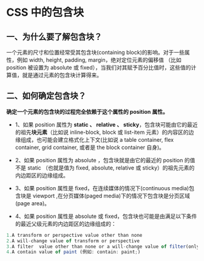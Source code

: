 # CSS 中的包含块

## 一、为什么要了解包含块？

一个元素的尺寸和位置经常受其包含块(containing block)的影响。对于一些属性，例如 width, height, padding, margin，绝对定位元素的偏移值 （比如 position 被设置为 absolute 或 fixed），当我们对其赋予百分比值时，这些值的计算值，就是通过元素的包含块计算得来。

## 二、如何确定包含块？

**确定一个元素的包含块的过程完全依赖于这个属性的 position 属性。**

- 1、如果 position 属性为 **static 、 relative 、 sticky**，包含块可能由它的最近的祖先**块元素**（比如说 inline-block, block 或 list-item 元素）的内容区的边缘组成，也可能会建立格式化上下文(比如说 a table container, flex container, grid container, 或者是 the block container 自身)。

- 2、如果 position 属性为 absolute ，包含块就是由它的最近的 position 的值不是 static （也就是值为 fixed, absolute, relative 或 sticky）的祖先元素的内边距区的边缘组成。

- 3、如果 position 属性是 fixed，在连续媒体的情况下(continuous media)包含块是 viewport ,在分页媒体(paged media)下的情况下包含块是分页区域(page area)。

- 4、如果 position 属性是 absolute 或 fixed，包含块也可能是由满足以下条件的最近父级元素的内边距区的边缘组成的：

```js
1.A transform or perspective value other than none
2.A will-change value of transform or perspective
3.A filter  value other than none or a will-change value of filter(only works on Firefox).
4.A contain value of paint (例如: contain: paint;)
```
